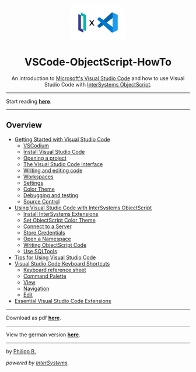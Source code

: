 <div align="center">
    <br />
    <img src="https://raw.githubusercontent.com/intersystems-dach/VSCode-ObjectScript-HowTo/master/imgs/IrisXVscode.png" alt="IRIS X VSCode" width="30%"/>
    <h1>VSCode-ObjectScript-HowTo</h1>
    <p>An introduction to <a href = "https://code.visualstudio.com/">Microsoft's Visual Studio Code</a> and how to use Visual Studio Code with <a href = "https://docs.intersystems.com/irislatest/csp/docbook/DocBook.UI.Page.cls?KEY=GCOS_INTRO">InterSystems ObjectScript</a>.</p>
</div>

---

Start reading **[here](Chapters/GettingStartedWithVSCode.md)**.

---

## Overview

-   [Getting Started with Visual Studio Code](Chapters/GettingStartedWithVSCode.md)
    -   [VSCodium](Chapters/GettingStartedWithVSCode.md#vscodium)
    -   [Install Visual Studio Code](Chapters/GettingStartedWithVSCode.md#install-visual-studio-code)
    -   [Opening a project](Chapters/GettingStartedWithVSCode.md#opening-a-project)
    -   [The Visual Studio Code interface](Chapters/GettingStartedWithVSCode.md#the-visual-studio-code-interface)
    -   [Writing and editing code](Chapters/GettingStartedWithVSCode.md#writing-and-editing-code)
    -   [Workspaces](Chapters/GettingStartedWithVSCode.md#workspaces)
    -   [Settings](Chapters/GettingStartedWithVSCode.md#settings)
    -   [Color Theme](Chapters/GettingStartedWithVSCode.md#color-theme)
    -   [Debugging and testing](Chapters/GettingStartedWithVSCode.md#debugging-and-testing)
    -   [Source Control](Chapters/GettingStartedWithVSCode.md#source-control)
-   [Using Visual Studio Code with InterSystems ObjectScript](Chapters/UsingVSCodeWithObjectScript.md)
    -   [Install InterSystems Extensions](Chapters/UsingVSCodeWithObjectScript.md#install-intersystems-extensions)
    -   [Set ObjectScript Color Theme](Chapters/UsingVSCodeWithObjectScript.md#set-objectscript-color-theme)
    -   [Connect to a Server](Chapters/UsingVSCodeWithObjectScript.md#connect-to-a-server)
    -   [Store Credentials](Chapters/UsingVSCodeWithObjectScript.md#store-credentials)
    -   [Open a Namespace](Chapters/UsingVSCodeWithObjectScript.md#open-a-namespace)
    -   [Writing ObjectScript Code](Chapters/UsingVSCodeWithObjectScript.md#writing-objectscript-code)
    -   [Use SQLTools](Chapters/UsingVSCodeWithObjectScript.md#use-sqltools)
-   [Tips for Using Visual Studio Code](Chapters/TipsForVsCode.md)
-   [Visual Studio Code Keyboard Shortcuts](Chapters/KeyboardShortcuts.md)
    -   [Keyboard reference sheet](Chapters/KeyboardShortcuts.md#keyboard-reference-sheet)
    -   [Command Palette](Chapters/KeyboardShortcuts.md#command-palette)
    -   [View](Chapters/KeyboardShortcuts.md#view)
    -   [Navigation](Chapters/KeyboardShortcuts.md#navigation)
    -   [Edit](Chapters/KeyboardShortcuts.md#edit)
-   [Essential Visual Studio Code Extensions](Chapters/EssentialExtensions.md)

---

Download as pdf **[here](https://raw.githubusercontent.com/intersystems-dach/VSCode-ObjectScript-HowTo/master/VSCode-HowTo.pdf)**.

---

View the german version **[here](https://github.com/intersystems-dach/VSCode-ObjectScript-HowTo/tree/german)**.

---

by [Philipp B.](https://github.com/cophilot)

_powered by [InterSystems](https://www.intersystems.com/)._
